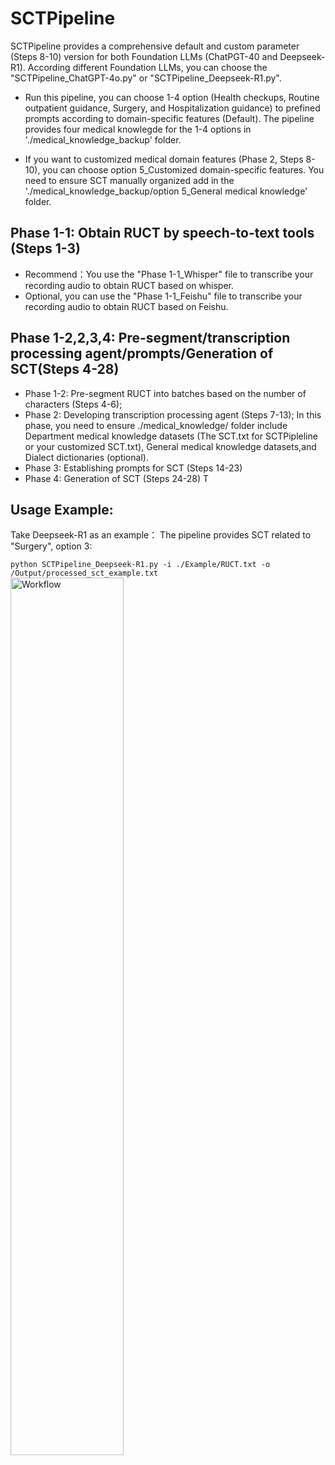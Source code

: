 # SCTPipeline
SCTPipeline provides a comprehensive default and custom parameter (Steps 8-10) version for both Foundation LLMs (ChatPGT-40 and Deepseek-R1).
According different Foundation LLMs, you can choose the "SCTPipeline_ChatGPT-4o.py" or "SCTPipeline_Deepseek-R1.py".
* Run this pipeline, you can choose 1-4 option (Health checkups, Routine outpatient guidance, Surgery, and Hospitalization guidance) to prefined prompts according to domain-specific features (Default). The pipeline provides four medical knowlegde for the 1-4 options in './medical_knowledge_backup' folder. 
  
* If you want to customized medical domain features (Phase 2, Steps 8-10), you can choose option 5_Customized domain-specific features. You need to ensure SCT manually organized add in the './medical_knowledge_backup/option 5_General medical knowledge' folder.

## Phase 1-1: Obtain RUCT by speech-to-text tools (Steps 1-3)
* Recommend：You use the "Phase 1-1_Whisper" file  to transcribe your recording audio to obtain RUCT based on whisper.
* Optional, you can use the "Phase 1-1_Feishu" file to transcribe your recording audio to obtain RUCT based on Feishu.

## Phase 1-2,2,3,4: Pre-segment/transcription processing agent/prompts/Generation of SCT(Steps 4-28)

* Phase 1-2: Pre-segment RUCT into batches based on the number of characters (Steps 4-6);
* Phase 2: Developing transcription processing agent (Steps 7-13);
  In this phase, you need to ensure ./medical_knowledge/ folder include Department medical knowledge datasets (The SCT.txt for SCTPipleline or your customized SCT.txt), General medical knowledge datasets,and Dialect dictionaries (optional).
* Phase 3: Establishing prompts for SCT (Steps 14-23)
* Phase 4: Generation of SCT (Steps 24-28)
T
## Usage Example: 
Take Deepseek-R1 as an example：
The pipeline provides SCT related to "Surgery", option 3:

`python SCTPipeline_Deepseek-R1.py -i ./Example/RUCT.txt -o /Output/processed_sct_example.txt`
<img src="https://github.com/user-attachments/assets/6b787e73-47bd-4dd4-9301-6ed1c503ff49" style="width:60%; height:auto;" alt="Workflow" />





